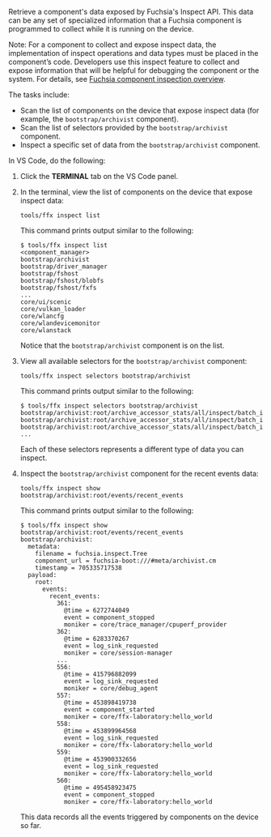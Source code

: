 Retrieve a component's data exposed by Fuchsia's Inspect API. This data can be
any set of specialized information that a Fuchsia component is programmed to
collect while it is running on the device.

Note: For a component to collect and expose inspect data, the implementation of
inspect operations and data types must be placed in the component’s code.
Developers use this inspect feature to collect and expose information that will
be helpful for debugging the component or the system. For details, see
[Fuchsia component inspection overview][inspect-overview].

The tasks include:

- Scan the list of components on the device that expose inspect data (for
  example, the `bootstrap/archivist` component).
- Scan the list of selectors provided by the `bootstrap/archivist` component.
- Inspect a specific set of data from the `bootstrap/archivist` component.

In VS Code, do the following:

1. Click the **TERMINAL** tab on the VS Code panel.

1. In the terminal, view the list of components on the device that expose
   inspect data:

   ```posix-terminal
   tools/ffx inspect list
   ```

   This command prints output similar to the following:

   ```none {:.devsite-disable-click-to-copy}
   $ tools/ffx inspect list
   <component_manager>
   bootstrap/archivist
   bootstrap/driver_manager
   bootstrap/fshost
   bootstrap/fshost/blobfs
   bootstrap/fshost/fxfs
   ...
   core/ui/scenic
   core/vulkan_loader
   core/wlancfg
   core/wlandevicemonitor
   core/wlanstack
   ```

   Notice that the `bootstrap/archivist` component is on the list.

1. View all available selectors for the `bootstrap/archivist` component:

   ```posix-terminal
   tools/ffx inspect selectors bootstrap/archivist
   ```

   This command prints output similar to the following:

   ```none {:.devsite-disable-click-to-copy}
   $ tools/ffx inspect selectors bootstrap/archivist
   bootstrap/archivist:root/archive_accessor_stats/all/inspect/batch_iterator/get_next:errors
   bootstrap/archivist:root/archive_accessor_stats/all/inspect/batch_iterator/get_next:requests
   bootstrap/archivist:root/archive_accessor_stats/all/inspect/batch_iterator/get_next:responses
   ...
   ```

   Each of these selectors represents a different type of data you can inspect.

1. Inspect the `bootstrap/archivist` component for the recent events data:

   ```posix-terminal
   tools/ffx inspect show bootstrap/archivist:root/events/recent_events
   ```

   This command prints output similar to the following:

   ```none {:.devsite-disable-click-to-copy}
   $ tools/ffx inspect show bootstrap/archivist:root/events/recent_events
   bootstrap/archivist:
     metadata:
       filename = fuchsia.inspect.Tree
       component_url = fuchsia-boot:///#meta/archivist.cm
       timestamp = 705335717538
     payload:
       root:
         events:
           recent_events:
             361:
               @time = 6272744049
               event = component_stopped
               moniker = core/trace_manager/cpuperf_provider
             362:
               @time = 6283370267
               event = log_sink_requested
               moniker = core/session-manager
             ...
             556:
               @time = 415796882099
               event = log_sink_requested
               moniker = core/debug_agent
             557:
               @time = 453898419738
               event = component_started
               moniker = core/ffx-laboratory:hello_world
             558:
               @time = 453899964568
               event = log_sink_requested
               moniker = core/ffx-laboratory:hello_world
             559:
               @time = 453900332656
               event = log_sink_requested
               moniker = core/ffx-laboratory:hello_world
             560:
               @time = 495458923475
               event = component_stopped
               moniker = core/ffx-laboratory:hello_world
   ```

   This data records all the events triggered by components on the device so
   far.

<!-- Reference links -->

[inspect-overview]: /development/diagnostics/inspect/README.md
